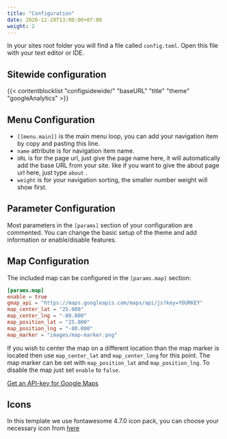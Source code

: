 ```yaml
---
title: "Configuration"
date: 2020-12-28T13:00:00+07:00
weight: 2
---
```


In your sites root folder you will find a file called `config.toml`. Open this file with your text editor or IDE.

## Sitewide configuration

{{< contentblocklist "configsidewide/" "baseURL" "title" "theme" "googleAnalytics" >}}

## Menu Configuration

* `[[menu.main]]` is the main menu loop, you can add your navigation item by copy and pasting this line.
* `name` attribute is for navigation item name.
* `URL` is for the page url, just give the page name here, it will automatically add the base URL from your site. like if you want to give the about page url here, just type `about` .
* `weight` is for your navigation sorting, the smaller number weight will show first.

## Parameter Configuration

Most parameters in the `[params]` section of your configuration are commented. You can change the basic setup of the theme and add information or enable/disable features.

## Map Configuration

The included map can be configured in the `[params.map]` section:

```toml
[params.map]
enable = true
gmap_api = "https://maps.googleapis.com/maps/api/js?key=YOURKEY"
map_center_lat = "25.000"
map_center_lng = "-80.000"
map_position_lat = "25.000"
map_position_lng = "-80.000"
map_marker = "images/map-marker.png"
```

If you wish to center the map on a different location than the map marker is located then use `map_center_lat` and `map_center_long` for this point. The map marker can be set with `map_position_lat` and `map_position_lng`. To disable the map just set `enable` to `false`. 

[Get an API-key for Google Maps](https://developers.google.com/maps/documentation/javascript/get-api-key)

## Icons

In this template we use fontawesome 4.7.0 icon pack, you can choose your necessary icon from [here](https://fontawesome.com/v4.7.0/icons/)
